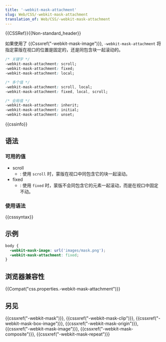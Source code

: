 ```yaml
---
title: '-webkit-mask-attachment'
slug: Web/CSS/-webkit-mask-attachment
translation_of: Web/CSS/-webkit-mask-attachment
---
```

{{CSSRef}}{{Non-standard_header}}

如果使用了 {{Cssxref("-webkit-mask-image")}}, `-webkit-mask-attachment` 将指定蒙版在视口的位置是固定的，还是同包含块一起滚动的。

```css
/* 关键字 */
-webkit-mask-attachment: scroll;
-webkit-mask-attachment: fixed;
-webkit-mask-attachment: local;

/* 多个值 */
-webkit-mask-attachment: scroll, local;
-webkit-mask-attachment: fixed, local, scroll;

/* 全局值 */
-webkit-mask-attachment: inherit;
-webkit-mask-attachment: initial;
-webkit-mask-attachment: unset;
```

{{cssinfo}}

## 语法

### 可用的值

- scroll
  - : 使用 `scroll` 时，蒙版在视口中同包含它的块一起滚动。
- fixed
  - : 使用 `fixed` 时，蒙版不会同包含它的元素一起滚动，而是在视口中固定不动。

### 使用语法

{{csssyntax}}

## 示例

```css
body {
  -webkit-mask-image: url('images/mask.png');
  -webkit-mask-attachment: fixed;
}
```

## 浏览器兼容性

{{Compat("css.properties.-webkit-mask-attachment")}}

## 另见

{{cssxref("-webkit-mask")}}, {{cssxref("-webkit-mask-clip")}}, {{cssxref("-webkit-mask-box-image")}}, {{cssxref("-webkit-mask-origin")}}, {{cssxref("-webkit-mask-image")}}, {{cssxref("-webkit-mask-composite")}}, {{cssxref("-webkit-mask-repeat")}}
